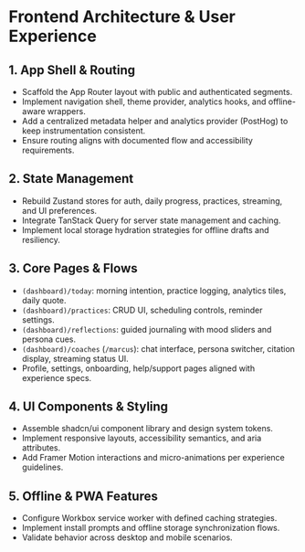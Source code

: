 # Frontend Architecture & User Experience

## 1. App Shell & Routing
- Scaffold the App Router layout with public and authenticated segments.
- Implement navigation shell, theme provider, analytics hooks, and offline-aware wrappers.
- Add a centralized metadata helper and analytics provider (PostHog) to keep instrumentation consistent.
- Ensure routing aligns with documented flow and accessibility requirements.

## 2. State Management
- Rebuild Zustand stores for auth, daily progress, practices, streaming, and UI preferences.
- Integrate TanStack Query for server state management and caching.
- Implement local storage hydration strategies for offline drafts and resiliency.

## 3. Core Pages & Flows
- `(dashboard)/today`: morning intention, practice logging, analytics tiles, daily quote.
- `(dashboard)/practices`: CRUD UI, scheduling controls, reminder settings.
- `(dashboard)/reflections`: guided journaling with mood sliders and persona cues.
- `(dashboard)/coaches` (`/marcus`): chat interface, persona switcher, citation display, streaming status UI.
- Profile, settings, onboarding, help/support pages aligned with experience specs.

## 4. UI Components & Styling
- Assemble shadcn/ui component library and design system tokens.
- Implement responsive layouts, accessibility semantics, and aria attributes.
- Add Framer Motion interactions and micro-animations per experience guidelines.

## 5. Offline & PWA Features
- Configure Workbox service worker with defined caching strategies.
- Implement install prompts and offline storage synchronization flows.
- Validate behavior across desktop and mobile scenarios.

